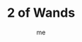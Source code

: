 ---
# basics
title     		 : "2 of Wands"
token					 : 'wands-02'
card_type			 : '' # major, minor, court
layout				 : "tarot-card"
author    		 : 'me'
one_liner 		 : "Conflict, decision, option, individuality"
alt_names			 : ['Dominion', 'Success']
images				 : ['/assets/images/tarot/rws/rw-wands-02.jpg']
keywords			 : ['conflict', 'decision', 'option', 'individuality']
url						 : 'tarot/cards/wands-02'
aliases				 : []

# password: 'foolish journey'
dropbox				 : 'https://www.dropbox.com/sh/grljjxi0wpqr1rg/AAAWrc-0LwzoogK3yCn8ZlzTa?dl=0'

meaning_light  : "Having a choice. Offering or being offered an option. Seeing the value of another person’s approach. Understanding there’s more than one way to “skin a cat.” Successfully doing more than one thing at a time. Being empowered to make a choice."

meaning_shadow : "Misrepresenting your intentions. Doing one thing while desiring another. Changing course mid-stream for no good reason. Refusing to change your goal even when pursuing it no longer makes sense. Disregarding the input of others."

# more detail
correspondence_planet 			: "Mars"
correspondence_astrological : "Aries"
correspondence_story 				: "The main character is confronted with an alternative goal."
correspondence_affirmation  : "With my goals in mind, I make confident choices."

advice_relationships 	 : "To what extent does everyone involved in your situation want the same thing? The actions people take reveal their true inclinations. To gain insight into the goals of others, study what they do. Are their actions in line with their stated goals? Are yours?"

advice_work 					 : "No one can serve two masters. Before proceeding, determine exactly how much authority you have in this matter. In addition, it’s time to decide which “To Do” items move you closer to your personal goals…and which ones are merely consuming your limited time and energy."

advice_spirituality 	 : "Others will have their opinions, but ultimately, you must decide what spiritual practices are right for you. Speak your mind and share your own views with courage and honesty. Answering the call of Spirit may dictate taking the road less traveled by."

advice_personal_growth : "While others become slaves to fashion and convention, you should work to express yourself. What sets you apart? What makes you unique? These are qualities worth celebrating. Rather than give in to brow-beating and peer pressure, set your own standards in all things."

advice_fortune_telling : "Beware false friends. Don’t be mealy-mouthed; say what you think and do what you want to do."

questions	: ["If you could hold the world in your hands, would this help you make a better decision?", "In a conflict, how do you decide who wins?", "What values govern your decision-making process?", "What choice will you make if you make no choice at all?"]

# referenced in the symbols.toml data file
symbols	  : ['2', 'wands', 'bolted-wand', 'red-roses-and-white-lilies', 'moment-of-choice', 'globe']

# metadata
suppress_topnav : true
related_cards 	: []

---